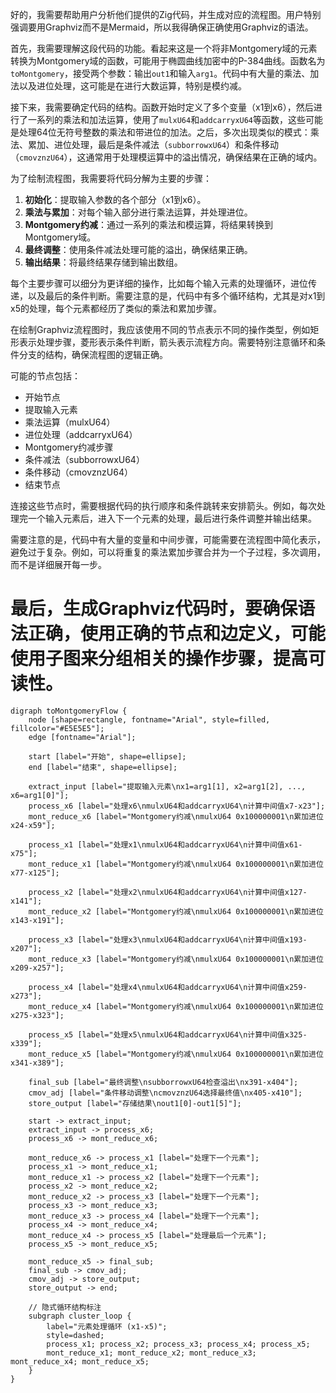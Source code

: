 好的，我需要帮助用户分析他们提供的Zig代码，并生成对应的流程图。用户特别强调要用Graphviz而不是Mermaid，所以我得确保正确使用Graphviz的语法。

首先，我需要理解这段代码的功能。看起来这是一个将非Montgomery域的元素转换为Montgomery域的函数，可能用于椭圆曲线加密中的P-384曲线。函数名为`toMontgomery`，接受两个参数：输出`out1`和输入`arg1`。代码中有大量的乘法、加法以及进位处理，这可能是在进行大数运算，特别是模约减。

接下来，我需要确定代码的结构。函数开始时定义了多个变量（x1到x6），然后进行了一系列的乘法和加法运算，使用了`mulxU64`和`addcarryxU64`等函数，这些可能是处理64位无符号整数的乘法和带进位的加法。之后，多次出现类似的模式：乘法、累加、进位处理，最后是条件减法（`subborrowxU64`）和条件移动（`cmovznzU64`），这通常用于处理模运算中的溢出情况，确保结果在正确的域内。

为了绘制流程图，我需要将代码分解为主要的步骤：

1. **初始化**：提取输入参数的各个部分（x1到x6）。
2. **乘法与累加**：对每个输入部分进行乘法运算，并处理进位。
3. **Montgomery约减**：通过一系列的乘法和模运算，将结果转换到Montgomery域。
4. **最终调整**：使用条件减法处理可能的溢出，确保结果正确。
5. **输出结果**：将最终结果存储到输出数组。

每个主要步骤可以细分为更详细的操作，比如每个输入元素的处理循环，进位传递，以及最后的条件判断。需要注意的是，代码中有多个循环结构，尤其是对x1到x5的处理，每个元素都经历了类似的乘法和累加步骤。

在绘制Graphviz流程图时，我应该使用不同的节点表示不同的操作类型，例如矩形表示处理步骤，菱形表示条件判断，箭头表示流程方向。需要特别注意循环和条件分支的结构，确保流程图的逻辑正确。

可能的节点包括：

- 开始节点
- 提取输入元素
- 乘法运算（mulxU64）
- 进位处理（addcarryxU64）
- Montgomery约减步骤
- 条件减法（subborrowxU64）
- 条件移动（cmovznzU64）
- 结束节点

连接这些节点时，需要根据代码的执行顺序和条件跳转来安排箭头。例如，每次处理完一个输入元素后，进入下一个元素的处理，最后进行条件调整并输出结果。

需要注意的是，代码中有大量的变量和中间步骤，可能需要在流程图中简化表示，避免过于复杂。例如，可以将重复的乘法累加步骤合并为一个子过程，多次调用，而不是详细展开每一步。

最后，生成Graphviz代码时，要确保语法正确，使用正确的节点和边定义，可能使用子图来分组相关的操作步骤，提高可读性。
================================================
```graphviz
digraph toMontgomeryFlow {
    node [shape=rectangle, fontname="Arial", style=filled, fillcolor="#E5E5E5"];
    edge [fontname="Arial"];

    start [label="开始", shape=ellipse];
    end [label="结束", shape=ellipse];

    extract_input [label="提取输入元素\nx1=arg1[1], x2=arg1[2], ..., x6=arg1[0]"];
    process_x6 [label="处理x6\nmulxU64和addcarryxU64\n计算中间值x7-x23"];
    mont_reduce_x6 [label="Montgomery约减\nmulxU64 0x100000001\n累加进位x24-x59"];
    
    process_x1 [label="处理x1\nmulxU64和addcarryxU64\n计算中间值x61-x75"];
    mont_reduce_x1 [label="Montgomery约减\nmulxU64 0x100000001\n累加进位x77-x125"];
    
    process_x2 [label="处理x2\nmulxU64和addcarryxU64\n计算中间值x127-x141"];
    mont_reduce_x2 [label="Montgomery约减\nmulxU64 0x100000001\n累加进位x143-x191"];
    
    process_x3 [label="处理x3\nmulxU64和addcarryxU64\n计算中间值x193-x207"];
    mont_reduce_x3 [label="Montgomery约减\nmulxU64 0x100000001\n累加进位x209-x257"];
    
    process_x4 [label="处理x4\nmulxU64和addcarryxU64\n计算中间值x259-x273"];
    mont_reduce_x4 [label="Montgomery约减\nmulxU64 0x100000001\n累加进位x275-x323"];
    
    process_x5 [label="处理x5\nmulxU64和addcarryxU64\n计算中间值x325-x339"];
    mont_reduce_x5 [label="Montgomery约减\nmulxU64 0x100000001\n累加进位x341-x389"];
    
    final_sub [label="最终调整\nsubborrowxU64检查溢出\nx391-x404"];
    cmov_adj [label="条件移动调整\ncmovznzU64选择最终值\nx405-x410"];
    store_output [label="存储结果\nout1[0]-out1[5]"];

    start -> extract_input;
    extract_input -> process_x6;
    process_x6 -> mont_reduce_x6;
    
    mont_reduce_x6 -> process_x1 [label="处理下一个元素"];
    process_x1 -> mont_reduce_x1;
    mont_reduce_x1 -> process_x2 [label="处理下一个元素"];
    process_x2 -> mont_reduce_x2;
    mont_reduce_x2 -> process_x3 [label="处理下一个元素"];
    process_x3 -> mont_reduce_x3;
    mont_reduce_x3 -> process_x4 [label="处理下一个元素"];
    process_x4 -> mont_reduce_x4;
    mont_reduce_x4 -> process_x5 [label="处理最后一个元素"];
    process_x5 -> mont_reduce_x5;
    
    mont_reduce_x5 -> final_sub;
    final_sub -> cmov_adj;
    cmov_adj -> store_output;
    store_output -> end;
    
    // 隐式循环结构标注
    subgraph cluster_loop {
        label="元素处理循环 (x1-x5)";
        style=dashed;
        process_x1; process_x2; process_x3; process_x4; process_x5;
        mont_reduce_x1; mont_reduce_x2; mont_reduce_x3; mont_reduce_x4; mont_reduce_x5;
    }
}
```